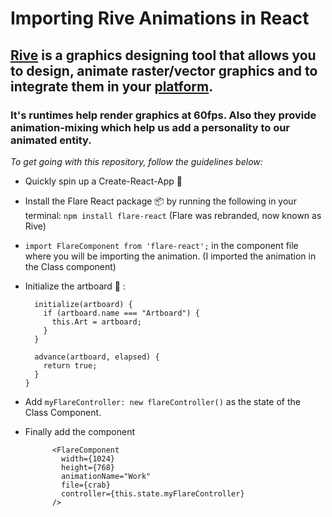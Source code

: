 # Importing Rive Animations in React

## [Rive](https://rive.app/) is a graphics designing tool that allows you to design, animate raster/vector graphics and to integrate them in your [platform](https://rive.app/runtimes).
### It's runtimes help render graphics at 60fps. Also they provide animation-mixing which help us add a personality to our animated entity. 

*To get going with this repository, follow the guidelines below:*

* Quickly spin up a Create-React-App :bicyclist:

* Install the Flare React package 📦 by running the following in your terminal:
  `npm install flare-react`
  (Flare was rebranded, now known as Rive)
  
* `import FlareComponent from 'flare-react';` 
   in the component file where you will be importing the animation.
   (I imported the animation in the <App /> Class component)

* Initialize the artboard :black_square_button: :
  ```class flareController extends FlareComponent.Controller {
    initialize(artboard) {
      if (artboard.name === "Artboard") {
        this.Art = artboard;
      }
    }

    advance(artboard, elapsed) {
      return true;
    }
  }
   ```
* Add `myFlareController: new flareController()` as the state of the <App /> Class Component.
* Finally add the component
  ```   
        <FlareComponent 
          width={1024}
          height={768}
          animationName="Work"
          file={crab}
          controller={this.state.myFlareController}
        />
    ```
